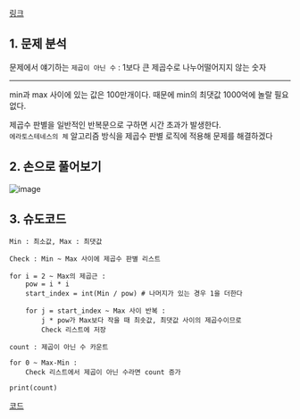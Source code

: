 [링크](https://www.acmicpc.net/problem/1016)

## 1. 문제 분석

문제에서 얘기하는 `제곱이 아닌 수` : 1보다 큰 제곱수로 나누어떨어지지 않는 숫자 

--- 

min과 max 사이에 있는 값은 100만개이다. 때문에 min의 최댓값 1000억에 놀랄 필요 없다. 

제곱수 판별을 일반적인 반복문으로 구하면 시간 초과가 발생한다.  
`에라토스테네스의 체` 알고리즘 방식을 제곱수 판별 로직에 적용해 문제를 해결하겠다

## 2. 손으로 풀어보기 

![image](../../image/day12/40번_001.png)

## 3. 슈도코드 

``` 
Min : 최소값, Max : 최댓값 

Check : Min ~ Max 사이에 제곱수 판별 리스트

for i = 2 ~ Max의 제곱근 : 
    pow = i * i
    start_index = int(Min / pow) # 나머지가 있는 경우 1을 더한다

    for j = start_index ~ Max 사이 반복 : 
        j * pow가 Max보다 작을 때 최솟값, 최댓값 사이의 제곱수이므로 
        Check 리스트에 저장

count : 제곱이 아닌 수 카운트

for 0 ~ Max-Min : 
    Check 리스트에서 제곱이 아닌 수라면 count 증가

print(count)
```

[코드](../../code/day12/40_제곱이아닌수찾기.py)